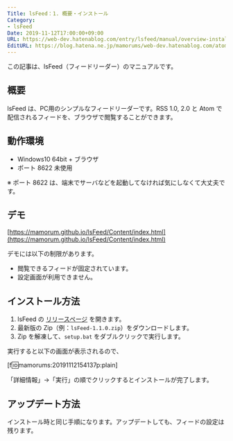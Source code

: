 ```yaml
---
Title: lsFeed：1. 概要・インストール
Category:
- lsFeed
Date: 2019-11-12T17:00:00+09:00
URL: https://web-dev.hatenablog.com/entry/lsfeed/manual/overview-install
EditURL: https://blog.hatena.ne.jp/mamorums/web-dev.hatenablog.com/atom/entry/26006613464968174
---
```


この記事は、lsFeed（フィードリーダー）のマニュアルです。


## 概要
lsFeed は、PC用のシンプルなフィードリーダーです。RSS 1.0, 2.0 と Atom で配信されるフィードを、ブラウザで閲覧することができます。


## 動作環境
- Windows10 64bit + ブラウザ
- ポート 8622 未使用

※ ポート 8622 は、端末でサーバなどを起動してなければ気にしなくて大丈夫です。


## デモ
[https://mamorum.github.io/lsFeed/Content/index.html](https://mamorum.github.io/lsFeed/Content/index.html)

デモには以下の制限があります。

- 閲覧できるフィードが固定されています。
- 設定画面が利用できません。



## インストール方法
1. lsFeed の [リリースページ](https://github.com/mamorum/lsFeed/releases) を開きます。
2. 最新版の Zip（例：`lsFeed-1.1.0.zip`）をダウンロードします。
3. Zip を解凍して、`setup.bat` をダブルクリックで実行します。

実行すると以下の画面が表示されるので、

[f:id:mamorums:20191112154137p:plain]

「詳細情報」→「実行」の順でクリックするとインストールが完了します。


## アップデート方法
インストール時と同じ手順になります。アップデートしても、フィードの設定は残ります。


